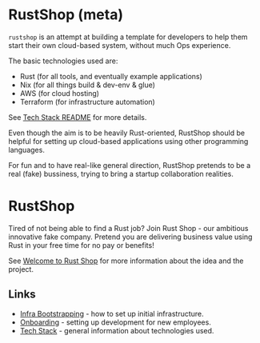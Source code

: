 # RustShop (meta)

`rustshop` is an attempt at building a template for developers
to help them start their own cloud-based system, without much Ops experience.

The basic technologies used are:

* Rust (for all tools, and eventually example applications)
* Nix (for all things build & dev-env & glue)
* AWS (for cloud hosting)
* Terraform (for infrastructure automation)

See [Tech Stack README](./README.techstack.md) for more details.

Even though the aim is to be heavily Rust-oriented, RustShop should be
helpful for setting up cloud-based applications using other programming
languages.

For fun and to have real-like general direction, RustShop pretends to be a real (fake)
bussiness, trying to bring a startup collaboration realities.

# RustShop

Tired of not being able to find a Rust job? Join Rust Shop -
our ambitious innovative fake company. Pretend you are delivering
business value using Rust in your free time for no pay or benefits!

See [Welcome to Rust Shop](https://github.com/rustshop/rustshop/discussions/1)
for more information about the idea and the project.

## Links

* [Infra Bootstrapping](infra/README.bootstrapping.md) - how to set up
  initial infrastructure.
* [Onboarding](./README.onboarding.md) - setting up development for new employees.
* [Tech Stack](./README.techstack.md) - general information about technologies used.
